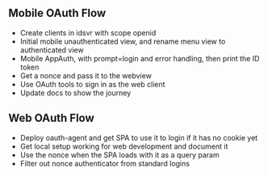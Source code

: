 ## Mobile OAuth Flow

- Create clients in idsvr with scope openid
- Initial mobile unauthenticated view, and rename menu view to authenticated view
- Mobile AppAuth, with prompt=login and error handling, then print the ID token
- Get a nonce and pass it to the webview
- Use OAuth tools to sign in as the web client
- Update docs to show the journey

## Web OAuth Flow

- Deploy oauth-agent and get SPA to use it to login if it has no cookie yet
- Get local setup working for web development and document it
- Use the nonce when the SPA loads with it as a query param
- Filter out nonce authenticator from standard logins
